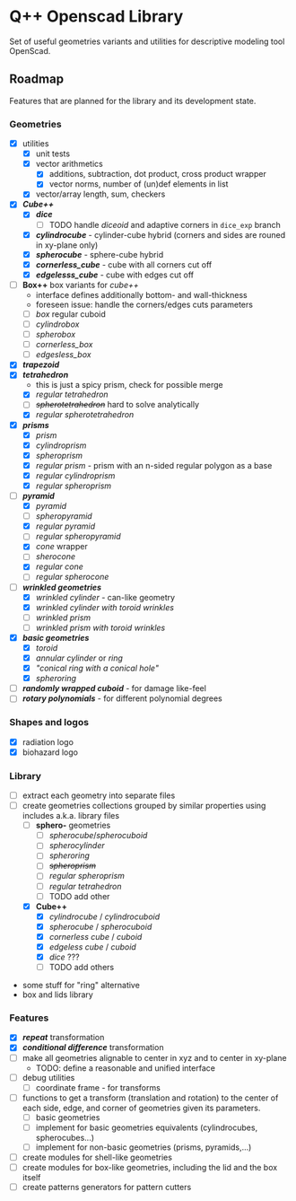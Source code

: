# Q++ Openscad Library

Set of useful geometries variants and utilities for descriptive modeling tool OpenScad.

## Roadmap

Features that are planned for the library and its development state.

### Geometries

- [X] utilities
  - [x] unit tests
  - [x] vector arithmetics
    - [x] additions, subtraction, dot product, cross product wrapper
    - [x] vector norms, number of (un)def elements in list
  - [x] vector/array length, sum, checkers
- [X] ***Cube++***
  - [X] ***dice***
    - [ ] TODO handle *diceoid* and adaptive corners in `dice_exp` branch
  - [X] ***cylindrocube*** - cylinder-cube hybrid (corners and sides are rouned in xy-plane only)
  - [x] ***spherocube*** - sphere-cube hybrid
  - [x] ***cornerless_cube*** - cube with all corners cut off
  - [x] ***edgelesss_cube*** - cube with edges cut off
- [ ] **Box++** box variants for *cube++*
  - interface defines additionally bottom- and wall-thickness
  - foreseen issue: handle the corners/edges cuts parameters
  - [ ] *box* regular cuboid
  - [ ] *cylindrobox*
  - [ ] *spherobox*
  - [ ] *cornerless_box*
  - [ ] *edgesless_box*
- [x] ***trapezoid***
- [x] ***tetrahedron***
  - this is just a spicy prism, check for possible merge
  - [x] *regular tetrahedron*
  - [ ] ~~*spherotetrahedron*~~ hard to solve analytically
  - [x] *regular spherotetrahedron*
- [x] ***prisms***
  - [x] *prism*
  - [x] *cylindroprism*
  - [x] *spheroprism*
  - [x] *regular prism* - prism with an n-sided regular polygon as a base
  - [x] *regular cylindroprism*
  - [x] *regular spheroprism*
- [ ] ***pyramid***
  - [x] *pyramid*
  - [ ] *spheropyramid*
  - [x] *regular pyramid*
  - [ ] *regular spheropyramid*
  - [x] *cone* wrapper
  - [ ] *sherocone*
  - [x] *regular cone*
  - [ ] *regular spherocone*
- [ ] ***wrinkled geometries***
  - [x] *wrinkled cylinder* - can-like geometry
  - [x] *wrinkled cylinder with toroid wrinkles*
  - [ ] *wrinkled prism*
  - [ ] *wrinkled prism with toroid wrinkles*
- [x] ***basic geometries***
  - [x] *toroid*
  - [x] *annular cylinder* or *ring*
  - [x] *"conical ring with a conical hole"*
  - [x] *spheroring*
- [ ] ***randomly wrapped cuboid*** - for damage like-feel
- [ ] ***rotary polynomials*** - for different polynomial degrees

### Shapes and logos

- [x] radiation logo
- [x] biohazard logo

### Library

- [ ] extract each geometry into separate files
- [ ] create geometries collections grouped by similar properties using includes a.k.a. library files
  - [ ] **sphero-** geometries
    - [ ] *spherocube*/*spherocuboid*
    - [ ] *spherocylinder*
    - [ ] *spheroring*
    - [ ] ~~*spheroprism*~~
    - [ ] *regular spheroprism*
    - [ ] *regular tetrahedron*
    - [ ] TODO add other
  - [x] **Cube++**
    - [x] *cylindrocube* / *cylindrocuboid*
    - [x] *spherocube* / *spherocuboid*
    - [x] *cornerless cube* / *cuboid*
    - [x] *edgeless cube* / *cuboid*
    - [x] *dice* ???
    - [ ] TODO add others
- some stuff for "ring" alternative
- box and lids library

### Features

- [x] ***repeat*** transformation
- [x] ***conditional difference*** transformation
- [ ] make all geometries alignable to center in xyz and to center in xy-plane
  - TODO: define a reasonable and unified interface
- [ ] debug utilities
  - [ ] coordinate frame - for transforms
- [ ] functions to get a transform (translation and rotation) to the center of each side, edge, and corner of geometries given its parameters.
  - [ ] basic geometries
  - [ ] implement for basic geometries equivalents (cylindrocubes, spherocubes...)
  - [ ] implement for non-basic geometries (prisms, pyramids,...)
- [ ] create modules for shell-like geometries
- [ ] create modules for box-like geometries, including the lid and the box itself
- [ ] create patterns generators for pattern cutters

